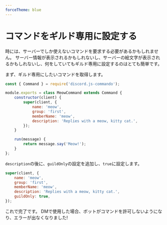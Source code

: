 ```yaml
---
forceTheme: blue
---
```


# コマンドをギルド専用に設定する

時には、サーバーでしか使えないコマンドを要求する必要があるかもしれません。 サーバー情報が表示されるかもしれないし、サーバーの絵文字が表示されるかもしれないし、何をしていてもギルド専用に設定するのはとても簡単です。

まず、ギルド専用にしたいコマンドを取得します。

```js
const { Command } = require('discord.js-commando');

module.exports = class MeowCommand extends Command {
	constructor(client) {
		super(client, {
			name: 'meow',
			group: 'first',
			memberName: 'meow',
			description: 'Replies with a meow, kitty cat.',
		});
	}

	run(message) {
		return message.say('Meow!');
	}
};
```

`description`の後に、`guildOnly`の設定を追加し、`true`に設定します。

```js
super(client, {
	name: 'meow',
	group: 'first',
	memberName: 'meow',
	description: 'Replies with a meow, kitty cat.',
	guildOnly: true,
});
```

これで完了です。 DMで使用した場合、ボットがコマンドを許可しないようになり、エラーが出なくなりました!
